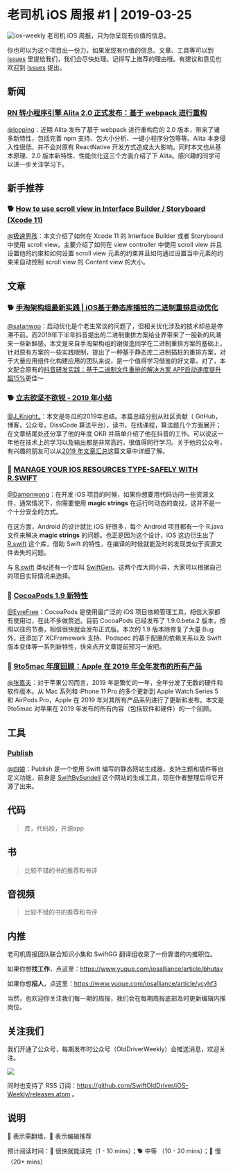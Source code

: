 # 老司机 iOS 周报 #1 | 2019-03-25

![ios-weekly](https://github.com/SwiftOldDriver/iOS-Weekly/blob/master/assets/ios-weekly.png?raw=true)
老司机 iOS 周报，只为你呈现有价值的信息。

你也可以为这个项目出一份力，如果发现有价值的信息、文章、工具等可以到 [Issues](https://github.com/SwiftOldDriver/iOS-Weekly/issues) 里提给我们，我们会尽快处理。记得写上推荐的理由哦。有建议和意见也欢迎到 [Issues](https://github.com/SwiftOldDriver/iOS-Weekly/issues) 提出。

## 新闻

### [RN 转小程序引擎 Alita 2.0 正式发布：基于 webpack 进行重构](https://mp.weixin.qq.com/s/ndr0rGmy456wUEaoOBR0_g)

[@looping](https://github.com/looping)：近期 Alita 发布了基于 webpack 进行重构后的 2.0 版本，带来了诸多新特性，包括完善 npm 支持、包大小分析、一键小程序分包等等。Alita 本身侵入性很低，并不会对原有 ReactNative 开发方式造成太大影响。同时本文也从基本原理、2.0 版本新特性、性能优化这三个方面介绍了下 Alita。感兴趣的同学可以进一步关注学习下。

## 新手推荐

### 🐕 [How to use scroll view in Interface Builder / Storyboard (Xcode 11)](https://fluffy.es/scrollview-storyboard-xcode-11/)

[@极速男孩](https://github.com/ztlyyznf001)：本文介绍了如何在 Xcode 11 的 Interface Builder 或者 Storyboard 中使用 scroll view。主要介绍了如何在 view controller 中使用 scroll view 并且设置他的约束和如何设置 scroll view 元素的约束并且如何通过设置当中元素的约束来自动控制 scroll view 的 Content view 的大小。

## 文章

### 🐕 [手淘架构组最新实践 | iOS基于静态库插桩的⼆进制重排启动优化](https://mp.weixin.qq.com/s/YDO0ALPQWujuLvuRWdX7dQ)

[@satanwoo](https://satanwoo.github.io)：启动优化是个老生常谈的问题了，但相关优化涉及的技术却总是停滞不前。而2019年下半年抖音提出的二进制重排方案给业界带来了一股新的风潮来一些新鲜感。本文是来自手淘架构组的谢俊逸同学在二进制重排方案的基础上，针对原有方案的一些实践限制，提出了一种基于静态库二进制插桩的重排方案，对于大量应用组件化构建应用的团队来说，是一个值得学习借鉴的好文章。对了，本文配合原有的[抖音研发实践：基于二进制文件重排的解决方案 APP启动速度提升超15%](https://mp.weixin.qq.com/s?__biz=MzI1MzYzMjE0MQ==&mid=2247485101&idx=1&sn=abbbb6da1aba37a04047fc210363bcc9&scene=21#wechat_redirect)更佳～


### 🐕 [立志欲坚不欲锐 - 2019 年小结](https://mp.weixin.qq.com/s/1OeqJ-JSLtIRWqP8wOZRjg)

[@J_Knight_](https://weibo.com/1929625262/profile?rightmod=1&wvr=6&mod=personinfo&is_all=1)：本文是冬瓜的2019年总结。本篇总结分别从社区贡献（ GitHub，博客，公众号，DissCode 算法平台），读书，在线课程，算法题几个方面展开；在文章结尾处还分享了他的年度 OKR 并简单介绍了他在抖音的工作。可以说这一年他在技术上的学习以及输出都是非常高的，很值得同行学习。关于他的公众号，有兴趣的朋友可以从[2019 年文章汇总](https://mp.weixin.qq.com/s/v-yB2_ArfeQAhveHXfiIYA)这篇文章中详细了解。

### 🐎 [MANAGE YOUR IOS RESOURCES TYPE-SAFELY WITH R.SWIFT](https://andreaslydemann.com/manage-your-ios-resources-type-safely-with-r-swift/)

[@Damonwong](https://github.com/Damonvvong)：在开发 iOS 项目的时候，如果你想要用代码访问一些资源文件，通常情况下，你需要使用 **magic strings** 在运行时动态的查找，这并不是一个十分安全的方式。

在这方面，Android 的设计就比 iOS 好很多，每个 Android 项目都有一个 R.java 文件来解决 **magic strings** 的问题。也正是因为这个设计，iOS 这边衍生出了 [R.swift](https://github.com/mac-cain13/R.swift) 这个库，借助 Swift 的特性，在编译的时候就能及时的发现类似于资源文件丢失的问题。

与 [R.swift](https://github.com/mac-cain13/R.swift) 类似还有一个库叫 [SwiftGen](https://github.com/SwiftGen/SwiftGen)。这两个库大同小异，大家可以根据自己的项目实际情况来选择。

### 🐎 [CocoaPods 1.9 新特性](https://mp.weixin.qq.com/s/QJfLha9GmubfHjhnzQm9Fg)

[@EyreFree](https://github.com/EyreFree)：CocoaPods 是使用最广泛的 iOS 项目依赖管理工具，相信大家都有使用过，在此不多做赘述。目前 CocoaPods 已经发布了 1.9.0.beta.2 版本，按照以往的节奏，相信很快就会发布正式版。本次的 1.9 版本除修复了大量 Bug 外，还添加了 XCFramework 支持、Podspec 的基于配置的依赖关系以及 Swift 版本变体等一系列新特性，快来点开文章提前预习一波吧。

### 🐎 [9to5mac 年度回顾：Apple 在 2019 年全年发布的所有产品](https://mp.weixin.qq.com/s/ShqUgoMpfoS9BFwBeDO2VQ)

[@张嘉夫](https://github.com/josephchang10)：对于苹果公司而言，2019 年是繁忙的一年，全年分发了无数的硬件和软件版本。从 Mac 系列和 iPhone 11 Pro 的多个更新到 Apple Watch Series 5 和 AirPods Pro，Apple 在 2019 年对其所有产品系列进行了更新和发布。本文是 9to5mac 对苹果在 2019 年发布的所有内容（包括软件和硬件）的一个回顾。

## 工具

### [Publish](https://github.com/johnsundell/publish)

[@四娘](https://kemchenj.github.io)：Publish 是一个使用 Swift 编写的静态网站生成器，支持主题和插件等自定义功能，前身是 [SwiftBySundell](https://swiftbysundell.com) 这个网站的生成工具，现在作者整理后将它开源了出来。

## 代码

> 库，代码段，开源app

## 书

> 比较不错的书的推荐和书评

## 音视频

> 比较不错的书的推荐和书评

## 内推

老司机周报团队联合知识小集和 SwiftGG 翻译组收录了一份靠谱的内推职位。

如果你想**找工作**，点这里：https://www.yuque.com/iosalliance/article/bhutav

如果你想**招人**，点这里：https://www.yuque.com/iosalliance/article/ycyhf3

当然，也欢迎你关注我们每一期的周报，我们会在每期周报底部及时更新编辑内推岗位。

## 关注我们

我们开通了公众号，每期发布时公众号（OldDriverWeekly）会推送消息，欢迎关注。

![](https://github.com/SwiftOldDriver/iOS-Weekly/blob/master/assets/qrcode_for_wechat.jpg?raw=true)

同时也支持了 RSS 订阅：https://github.com/SwiftOldDriver/iOS-Weekly/releases.atom 。

## 说明

🚧 表示需翻墙，🌟 表示编辑推荐

预计阅读时间：🐎 很快就能读完（1 - 10 mins）；🐕 中等 （10 - 20 mins）；🐢 慢（20+ mins）
